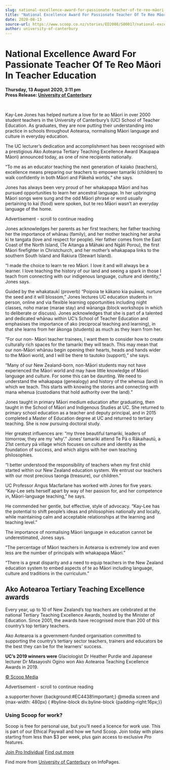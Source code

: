 ```yaml
---
slug: national-excellence-award-for-passionate-teacher-of-te-reo-māori-in-teacher-education
title: "National Excellence Award For Passionate Teacher Of Te Reo Māori In Teacher Education"
date: 2020-08-13
source-url: https://www.scoop.co.nz/stories/ED2008/S00017/national-excellence-award-for-passionate-teacher-of-te-reo-maori-in-teacher-education.htm
author: university-of-canterbury
---
```

National Excellence Award For Passionate Teacher Of Te Reo Māori In Teacher Education
=====================================================================================

**Thursday, 13 August 2020, 3:11 pm**  
**Press Release: [University of Canterbury](https://info.scoop.co.nz/University_of_Canterbury)**

 

Kay-Lee Jones has helped nurture a love for te ao Māori in over 2000 student teachers in the University of Canterbury’s (UC) School of Teacher Education. As graduates, they are now putting their understanding into practice in schools throughout Aotearoa, normalising Māori language and culture in everyday education.

The UC lecturer’s dedication and accomplishment has been recognised with a prestigious Ako Aotearoa Tertiary Teaching Excellence Award (Kaupapa Māori) announced today, as one of nine recipients nationally.

“To me as an educator teaching the next generation of kaiako (teachers), excellence means preparing our teachers to empower tamariki (children) to walk confidently in both Māori and Pākehā worlds,” she says.

Jones has always been very proud of her whakapapa Māori and has pursued opportunities to learn her ancestral language. In her upbringing Māori songs were sung and the odd Māori phrase or word usually pertaining to kai (food) were spoken, but te reo Māori wasn’t an everyday language of the home.

Advertisement - scroll to continue reading





Jones acknowledges her parents as her first teachers; her father teaching her the importance of whānau (family), and her mother teaching her aroha ki te tangata (love and respect for people). Her father comes from the East Coast of the North Island, (Te Aitanga a Māhaki and Ngāti Porou), the first Māori firefighter in Christchurch, and her mother’s whakapapa links to the southern South Island and Rakiura (Stewart Island).

“I made the choice to learn te reo Māori. I love it and will always be a learner. I love teaching the history of our land and seeing a spark in those I teach from connecting with our indigenous language, culture and identity,” Jones says.

Guided by the whakataukī (proverb) “Poipoia te kākano kia puāwai, nurture the seed and it will blossom,” Jones lectures UC education students in person, online and via flexible learning opportunities including night classes, noho marae (marae stay) and wānanga (block workshops in which to deliberate or discuss). Jones acknowledges that she is part of a talented and dedicated whānau within UC’s School of Teacher Education and emphasises the importance of ako (reciprocal teaching and learning), in that she learns from her ākonga (students) as much as they learn from her.

“For our non- Māori teacher trainees, I want them to consider how to create culturally rich spaces for the tamariki they will teach. This may mean that our non-Māori whānau begin opening their hearts, heads and hands wider to the Māori world, and I will be there to tautoko (support),” she says.

“Many of our New Zealand-born, non-Māori students may not have experienced the Māori world and may have little knowledge of Māori language and culture. For some this can be daunting. We need to understand the whakapapa (genealogy) and history of the whenua (land) in which we teach. This starts with knowing the stories and connecting with mana whenua (custodians that hold authority over the land).”

Jones taught in primary Māori medium education after graduating, then taught in the School of Māori and Indigenous Studies at UC. She returned to primary school education as a teacher and deputy principal, and in 2015 completed a Master of Education degree at UC and returned to tertiary teaching. She is now pursuing doctoral study.

Her greatest influences are: “my three beautiful tamariki, leaders of tomorrow, they are my ‘why’.” Jones’ tamariki attend Te Pā o Rākaihautū, a 21st century pā village which focuses on culture and identity as the foundation of success, and which aligns with her own teaching philosophies.

“I better understood the responsibility of teachers when my first child started within our New Zealand education system. We entrust our teachers with our most precious taonga (treasure), our children.”

UC Professor Angus Macfarlane has worked with Jones for five years. “Kay-Lee sets herself apart by way of her passion for, and her competence in, Māori-language teaching,” he says.

He commended her gentle, but effective, style of advocacy. “Kay-Lee has the potential to shift people’s ideas and philosophies nationally and locally, while maintaining calm and acceptable relationships at the learning and teaching level.”

The importance of normalising Māori language in education cannot be underestimated, Jones says.

“The percentage of Māori teachers in Aotearoa is extremely low and even less are the number of principals with whakapapa Māori.”

“There is a great disparity and a need to equip teachers in the New Zealand education system to embed aspects of te ao Māori including language, culture and traditions in the curriculum.”

Ako Aotearoa Tertiary Teaching Excellence awards
------------------------------------------------

Every year, up to 10 of New Zealand’s top teachers are celebrated at the national Tertiary Teaching Excellence Awards, hosted by the Minister of Education. Since 2001, the awards have recognised more than 200 of this country’s top tertiary teachers.

Ako Aotearoa is a government-funded organisation committed to supporting the country’s tertiary sector teachers, trainers and educators be the best they can be for the learners' success.

**UC’s 2019 winners were** Glaciologist Dr Heather Purdie and Japanese lecturer Dr Masayoshi Ogino won Ako Aotearoa Teaching Excellence Awards in 2019.

[© Scoop Media](http://www.scoop.co.nz/about/terms.html)  

Advertisement - scroll to continue reading



a.supporter:hover {background:#EC4438!important;} @media screen and (max-width: 480px) { #byline-block div.byline-block {padding-right:16px;}}

### Using Scoop for work?

Scoop is free for personal use, but you’ll need a licence for work use. This is part of our Ethical Paywall and how we fund Scoop. Join today with plans starting from less than $3 per week, plus gain access to exclusive _Pro_ features.  
  
[Join Pro Individual](https://pro.scoop.co.nz/Individual/?from=ProIn24) [Find out more](https://pro.scoop.co.nz/using-scoop-for-work/?from=ProIn24)

Find more from [University of Canterbury](https://info.scoop.co.nz/University_of_Canterbury) on InfoPages.